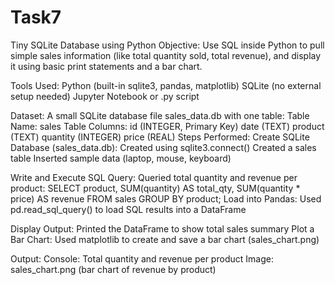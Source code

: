 # Task7
Tiny SQLite Database using Python
Objective:
Use SQL inside Python to pull simple sales information (like total quantity sold, total revenue), and display it using basic print statements and a bar chart.

 Tools Used:
Python (built-in sqlite3, pandas, matplotlib)
SQLite (no external setup needed)
Jupyter Notebook or .py script

 Dataset:
A small SQLite database file sales_data.db with one table:
Table Name: sales
Table Columns:
id (INTEGER, Primary Key)
date (TEXT)
product (TEXT)
quantity (INTEGER)
price (REAL)
 Steps Performed:
Create SQLite Database (sales_data.db):
Created using sqlite3.connect()
Created a sales table
Inserted sample data (laptop, mouse, keyboard)

Write and Execute SQL Query:
Queried total quantity and revenue per product:
SELECT product, 
       SUM(quantity) AS total_qty, 
       SUM(quantity * price) AS revenue 
FROM sales 
GROUP BY product;
Load into Pandas:
Used pd.read_sql_query() to load SQL results into a DataFrame

Display Output:
Printed the DataFrame to show total sales summary
Plot a Bar Chart:
Used matplotlib to create and save a bar chart (sales_chart.png)

 Output:
Console: Total quantity and revenue per product
Image: sales_chart.png (bar chart of revenue by product)



